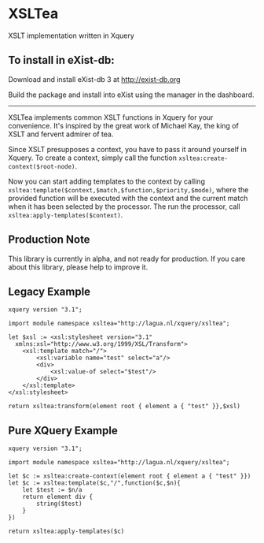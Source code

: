 XSLTea
===

XSLT implementation written in Xquery

To install in eXist-db:
--------------------

Download and install eXist-db 3 at http://exist-db.org

Build the package and install into eXist using the manager in the dashboard.

--------

XSLTea implements common XSLT functions in Xquery for your convenience. It's inspired by the great work of Michael Kay, the king of XSLT and fervent admirer of tea.

Since XSLT presupposes a context, you have to pass it around yourself in Xquery. To create a context, simply call the function `xsltea:create-context($root-node)`.

Now you can start adding templates to the context by calling `xsltea:template($context,$match,$function,$priority,$mode)`, where the provided function will be executed with the context and the current match when it has been selected by the processor. The run the processor, call `xsltea:apply-templates($context)`.

Production Note
---------------
This library is currently in alpha, and not ready for production. If you care about this library, please help to improve it.

Legacy Example
---------------

```xquery
xquery version "3.1";

import module namespace xsltea="http://lagua.nl/xquery/xsltea";

let $xsl := <xsl:stylesheet version="3.1"
  xmlns:xsl="http://www.w3.org/1999/XSL/Transform">
    <xsl:template match="/">
        <xsl:variable name="test" select="a"/>
        <div>
            <xsl:value-of select="$test"/>
        </div>
    </xsl:template>
</xsl:stylesheet>

return xsltea:transform(element root { element a { "test" }},$xsl)
```


Pure XQuery Example
-------------------

```xquery
xquery version "3.1";

import module namespace xsltea="http://lagua.nl/xquery/xsltea";

let $c := xsltea:create-context(element root { element a { "test" }})
let $c := xsltea:template($c,"/",function($c,$n){
	let $test := $n/a
    return element div {
        string($test)
    }
})

return xsltea:apply-templates($c)
```
